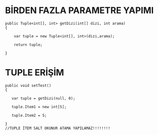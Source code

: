 # BİRDEN FAZLA PARAMETRE YAPIMI   
    
    public Tuple<int[], int> getDizi(int[] dizi, int arama)
    {
    
        var tuple = new Tuple<int[], int>(dizi,arama);
        
        return tuple;
        
    }
    
# TUPLE ERİŞİM
    public void setTest()
    {
    
       var tuple = getDizi(null, 0);
       
       tuple.Item1 = new int[5];
        
       tuple.Item2 = 5;
        
    }
    //TUPLE İTEM SALT OKUNUR ATAMA YAPILAMAZ!!!!!!!!
